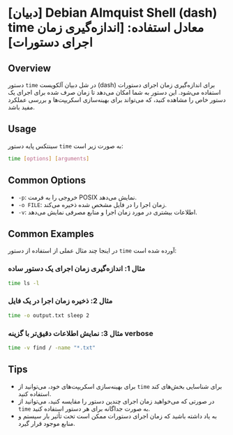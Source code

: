 # [دبیان] Debian Almquist Shell (dash) time معادل استفاده: [اندازه‌گیری زمان اجرای دستورات]

## Overview
دستور `time` در شل دبیان آلکویست (dash) برای اندازه‌گیری زمان اجرای دستورات استفاده می‌شود. این دستور به شما امکان می‌دهد تا زمان صرف شده برای اجرای یک دستور خاص را مشاهده کنید، که می‌تواند برای بهینه‌سازی اسکریپت‌ها و بررسی عملکرد مفید باشد.

## Usage
سینتکس پایه دستور `time` به صورت زیر است:

```bash
time [options] [arguments]
```

## Common Options
- `-p`: خروجی را به فرمت POSIX نمایش می‌دهد.
- `-o FILE`: زمان اجرا را در فایل مشخص شده ذخیره می‌کند.
- `-v`: اطلاعات بیشتری در مورد زمان اجرا و منابع مصرفی نمایش می‌دهد.

## Common Examples
در اینجا چند مثال عملی از استفاده از دستور `time` آورده شده است:

### مثال 1: اندازه‌گیری زمان اجرای یک دستور ساده
```bash
time ls -l
```

### مثال 2: ذخیره زمان اجرا در یک فایل
```bash
time -o output.txt sleep 2
```

### مثال 3: نمایش اطلاعات دقیق‌تر با گزینه verbose
```bash
time -v find / -name "*.txt"
```

## Tips
- برای بهینه‌سازی اسکریپت‌های خود، می‌توانید از `time` برای شناسایی بخش‌های کند استفاده کنید.
- در صورتی که می‌خواهید زمان اجرای چندین دستور را مقایسه کنید، می‌توانید از `time` به صورت جداگانه برای هر دستور استفاده کنید.
- به یاد داشته باشید که زمان اجرای دستورات ممکن است تحت تأثیر بار سیستم و منابع موجود قرار گیرد.